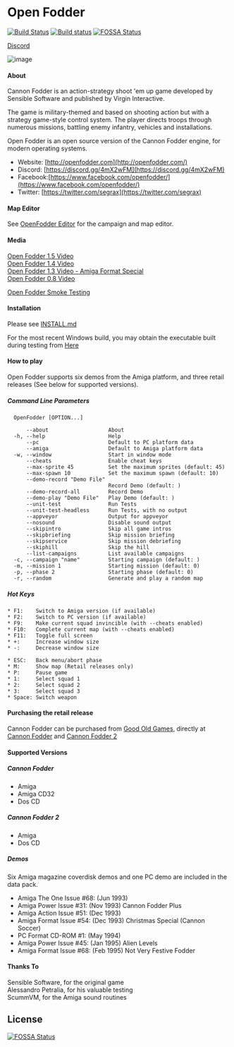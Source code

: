 # Open Fodder
[![Build Status](https://api.travis-ci.com/OpenFodder/openfodder.svg?branch=master)](https://travis-ci.com/OpenFodder/openfodder)
[![Build status](https://ci.appveyor.com/api/projects/status/7pc2r2qe4niv4848?svg=true)](https://ci.appveyor.com/project/segrax/openfodder)
[![FOSSA Status](https://app.fossa.io/api/projects/git%2Bgithub.com%2FOpenFodder%2Fopenfodder.svg?type=shield)](https://app.fossa.io/projects/git%2Bgithub.com%2FOpenFodder%2Fopenfodder?ref=badge_shield)
  
[Discord](https://discord.gg/4mX2wFM)  

![image](https://user-images.githubusercontent.com/1327406/49718991-f1bd6e00-fcaf-11e8-88e3-68136828c2d1.png)

#### About

Cannon Fodder is an action-strategy shoot 'em up game developed by Sensible Software and published by Virgin Interactive.

The game is military-themed and based on shooting action but with a strategy game-style 
control system. The player directs troops through numerous missions, battling enemy infantry, vehicles and installations.

Open Fodder is an open source version of the Cannon Fodder engine, for modern operating systems.
  
* Website: [http://openfodder.com](http://openfodder.com/)
* Discord: [https://discord.gg/4mX2wFM](https://discord.gg/4mX2wFM)
* Facebook:[https://www.facebook.com/openfodder/](https://www.facebook.com/openfodder/)
* Twitter: [https://twitter.com/segrax](https://twitter.com/segrax)
  
#### Map Editor

See [OpenFodder Editor](https://github.com/OpenFodder/editor) for the campaign and map editor.


#### Media

[Open Fodder 1.5 Video](https://youtu.be/f16FarouchY)  
[Open Fodder 1.4 Video](https://youtu.be/jb4TmM9zcr4)  
[Open Fodder 1.3 Video - Amiga Format Special](https://www.youtube.com/watch?v=aSGOTSw-LlI)  
[Open Fodder 0.8 Video](https://www.youtube.com/watch?v=7AjELdOzoaw)  

[Open Fodder Smoke Testing](https://youtu.be/z-Lct_oxu0k)

#### Installation

Please see [INSTALL.md](https://github.com/OpenFodder/openfodder/blob/master/INSTALL.md)
  
For the most recent Windows build, you may obtain the executable built during testing from [Here](https://s3.amazonaws.com/openfodder-builds/OpenFodder-latest.zip) 
  
#### How to play

Open Fodder supports six demos from the Amiga platform, and three retail releases (See below for supported versions).
  
##### Command Line Parameters
```
  OpenFodder [OPTION...]

      --about                   About
  -h, --help                    Help
      --pc                      Default to PC platform data
      --amiga                   Default to Amiga platform data
  -w, --window                  Start in window mode
      --cheats                  Enable cheat keys
      --max-sprite 45           Set the maximum sprites (default: 45)
      --max-spawn 10            Set the maximum spawn (default: 10)
      --demo-record "Demo File"
                                Record Demo (default: )
      --demo-record-all         Record Demo
      --demo-play "Demo File"   Play Demo (default: )
      --unit-test               Run Tests
      --unit-test-headless      Run Tests, with no output
      --appveyor                Output for appveyor
      --nosound                 Disable sound output
      --skipintro               Skip all game intros
      --skipbriefing            Skip mission briefing
      --skipservice             Skip mission debriefing
      --skiphill                Skip the hill
      --list-campaigns          List available campaigns
  -c, --campaign "name"         Starting campaign (default: )
  -m, --mission 1               Starting mission (default: 0)
  -p, --phase 2                 Starting phase (default: 0)
  -r, --random                  Generate and play a random map
```
  
##### Hot Keys
  
```
* F1:    Switch to Amiga version (if available)
* F2:    Switch to PC version (if available)
* F9:    Make current squad invincible (with --cheats enabled)
* F10:   Complete current map (with --cheats enabled)
* F11:   Toggle full screen
* +:     Increase window size
* -:     Decrease window size  

* ESC:   Back menu/abort phase
* M:     Show map (Retail releases only)
* P:     Pause game
* 1:     Select squad 1
* 2:     Select squad 2
* 3:     Select squad 3
* Space: Switch weapon
```
  
#### Purchasing the retail release

Cannon Fodder can be purchased from [Good Old Games](http://www.gog.com), directly at [Cannon Fodder](http://www.gog.com/game/cannon_fodder) and [Cannon Fodder 2](http://www.gog.com/game/cannon_fodder_2)  
  
  
#### Supported Versions
  
##### Cannon Fodder
  
* Amiga
* Amiga CD32
* Dos CD
  
##### Cannon Fodder 2
  
* Amiga
* Dos CD
  
##### Demos
  
Six Amiga magazine coverdisk demos and one PC demo are included in the data pack.  
  
* Amiga The One Issue #68: (Jun 1993)
* Amiga Power   Issue #31: (Nov 1993) Cannon Fodder Plus
* Amiga Action  Issue #51: (Dec 1993)
* Amiga Format  Issue #54: (Dec 1993) Christmas Special (Cannon Soccer)
* PC    Format  CD-ROM #1: (May 1994)
* Amiga Power   Issue #45: (Jan 1995) Alien Levels
* Amiga Format  Issue #68: (Feb 1995) Not Very Festive Fodder

  
#### Thanks To

Sensible Software, for the original game  
Alessandro Petralia, for his valuable testing  
ScummVM, for the Amiga sound routines  


## License
[![FOSSA Status](https://app.fossa.io/api/projects/git%2Bgithub.com%2FOpenFodder%2Fopenfodder.svg?type=large)](https://app.fossa.io/projects/git%2Bgithub.com%2FOpenFodder%2Fopenfodder?ref=badge_large)